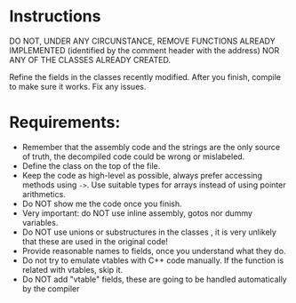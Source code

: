 # Instructions

DO NOT, UNDER ANY CIRCUNSTANCE, REMOVE FUNCTIONS ALREADY IMPLEMENTED (identified by the comment header with the address) NOR ANY OF THE CLASSES ALREADY CREATED.

Refine the fields in the classes recently modified. After you finish, compile to make sure it works. Fix any issues.

# Requirements:

* Remember that the assembly code and the strings are the only source of truth, the decompiled code could be wrong or mislabeled.
* Define the class on the top of the file.
* Keep the code as high-level as possible, always prefer accessing methods using `->`. Use suitable types for arrays instead of using pointer arithmetics.
* Do NOT show me the code once you finish.
* Very important: do NOT use inline assembly, gotos nor dummy variables.
* Do NOT use unions or substructures in the classes , it is very unlikely that these are used in the original code!
* Provide reasonable names to fields, once you understand what they do.
* Do not try to emulate vtables with C++ code manually. If the function is related with vtables, skip it.
* Do NOT add "vtable" fields, these are going to be handled automatically by the compiler
